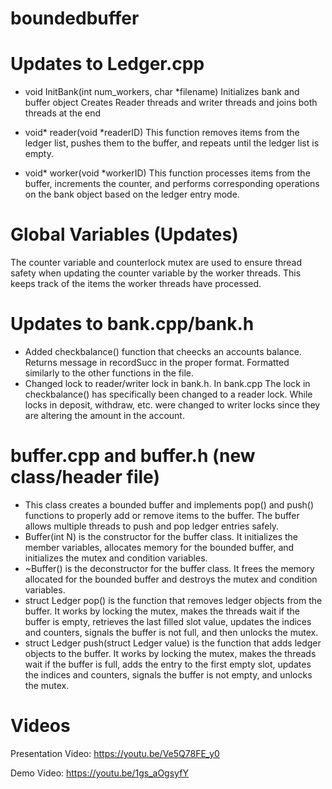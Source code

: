 # boundedbuffer
# Updates to Ledger.cpp
- void InitBank(int num_workers, char *filename)
Initializes bank and buffer object
Creates Reader threads and writer threads and joins both threads at the end

- void* reader(void *readerID)
 This function removes items from the ledger list, pushes them to the buffer, and repeats until the ledger list is empty.

- void* worker(void *workerID)
This function processes items from the buffer, increments the counter, and performs corresponding operations on the bank object based on the ledger entry mode.

# Global Variables (Updates)
The counter variable and counterlock mutex are used to ensure thread safety when updating the counter variable by the worker threads. This keeps track of the items the worker threads have processed.
# Updates to bank.cpp/bank.h
- Added checkbalance() function that cheecks an accounts balance. Returns message in recordSucc in the proper format. Formatted similarly to the other functions in the file.
- Changed lock to reader/writer lock in bank.h. In bank.cpp The lock in checkbalance() has specifically been changed to a reader lock. While locks in deposit, withdraw, etc. were changed to writer locks since they are altering the amount in the account.
 # buffer.cpp and buffer.h (new class/header file)
 - This class creates a bounded buffer and implements pop() and push() functions to properly add or remove items to the buffer. The buffer allows multiple threads to push and pop ledger entries safely.
- Buffer(int N) is the constructor for the buffer class. It initializes the member variables, allocates memory for the bounded buffer, and initializes the mutex and condition variables.
- ~Buffer() is the deconstructor for the buffer class. It frees the memory allocated for the bounded buffer and destroys the mutex and condition variables.
- struct Ledger pop() is the function that removes ledger objects from the buffer. It works by locking the mutex, makes the threads wait if the buffer is empty, retrieves the last filled slot value, updates the indices and counters, signals the buffer is not full, and then unlocks the mutex.
- struct Ledger push(struct Ledger value) is the function that adds ledger objects to the buffer. It works by locking the mutex, makes the threads wait if the buffer is full, adds the entry to the first empty slot, updates the indices and counters, signals the buffer is not empty, and unlocks the mutex.

# Videos
Presentation Video:
https://youtu.be/Ve5Q78FE_y0

Demo Video: 
https://youtu.be/1gs_aOgsyfY